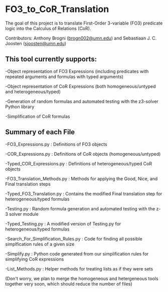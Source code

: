 # FO3_to_CoR_Translation
The goal of this project is to translate First-Order 3-variable (FO3) predicate logic into the Calculus of Relations (CoR).

Contributors: Anthony Brogni (brogn002@umn.edu) and Sebastiaan J. C. Joosten (sjoosten@umn.edu)

## This tool currently supports:

-Object representation of FO3 Expressions (including predicates with repeated arguments and formulas with typed arguments)

-Object representation of CoR Expressions (both homogeneous/untyped and heterogeneous/typed)

-Generation of random formulas and automated testing with the z3-solver Python library

-Simplification of CoR formulas

 ## Summary of each File
 
 -FO3_Expressions.py : Definitions of FO3 objects
 
 -COR_Expressions.py : Definitions of CoR objects (homogeneous/untyped)
 
 -Typed_COR_Expressions.py : Definitions of heterogeneous/typed CoR objects
 
 -FO3_Translation_Methods.py : Methods for applying the Good, Nice, and Final translation steps
 
 -Typed_FO3_Translation.py : Contains the modified Final translation step for heterogeneous/typed formulas
 
 -Testing.py : Random formula generation and automated testing with the z-3 solver module
 
 -Typed_Testing.py : A modified version of Testing.py for heterogeneous/typed formulas
 
 -Search_For_Simplification_Rules.py : Code for finding all possible simplfication rules of a given size
 
 -Simplify.py : Python code generated from our simplification rules for simplifying CoR expressions
 
 -List_Methods.py : Helper methods for treating lists as if they were sets
 
 (Don't worry, we plan to merge the homogeneous and hetergeneous tools together very soon, which should reduce the number of files)
